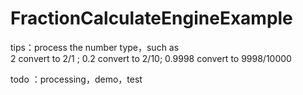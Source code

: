 # FractionCalculateEngineExample

tips：process the number type，such as  
2 convert to 2/1 ;
0.2 convert to 2/10;
0.9998 convert to 9998/10000


todo ：processing，demo，test


